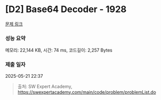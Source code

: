 # [D2] Base64 Decoder - 1928 

[문제 링크](https://swexpertacademy.com/main/code/problem/problemDetail.do?contestProbId=AV5PR4DKAG0DFAUq) 

### 성능 요약

메모리: 22,144 KB, 시간: 74 ms, 코드길이: 2,257 Bytes

### 제출 일자

2025-05-21 22:37



> 출처: SW Expert Academy, https://swexpertacademy.com/main/code/problem/problemList.do
